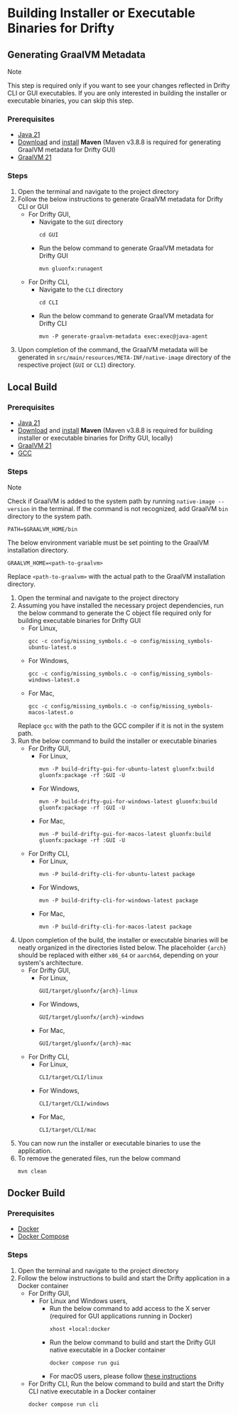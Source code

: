 # Building Installer or Executable Binaries for Drifty

## Generating GraalVM Metadata

> [!NOTE]
> This step is required only if you want to see your changes reflected in Drifty CLI or GUI executables.
> If you are only interested in building the installer or executable binaries, you can skip this step.

### Prerequisites

- [Java 21](https://www.oracle.com/java/technologies/downloads/#java21)
- [Download](https://maven.apache.org/download.cgi#previous-stable-3-8-x-release) and [install](https://maven.apache.org/install.html) **Maven** (Maven v3.8.8 is required for generating GraalVM metadata for Drifty GUI)
- [GraalVM 21](https://www.graalvm.org/downloads/)

### Steps

1. Open the terminal and navigate to the project directory
2. Follow the below instructions to generate GraalVM metadata for Drifty CLI or GUI
   - For Drifty GUI,
     - Navigate to the `GUI` directory
       ```shell
       cd GUI
       ```
     - Run the below command to generate GraalVM metadata for Drifty GUI
       ```shell
       mvn gluonfx:runagent
       ```
   - For Drifty CLI,
     - Navigate to the `CLI` directory
       ```shell
       cd CLI
       ```
     - Run the below command to generate GraalVM metadata for Drifty CLI
       ```shell
       mvn -P generate-graalvm-metadata exec:exec@java-agent
       ```
3. Upon completion of the command, the GraalVM metadata will be generated in `src/main/resources/META-INF/native-image` directory of the respective project (`GUI` or `CLI`) directory.

## Local Build

### Prerequisites

- [Java 21](https://www.oracle.com/java/technologies/downloads/#java21)
- [Download](https://maven.apache.org/download.cgi#previous-stable-3-8-x-release) and [install](https://maven.apache.org/install.html) **Maven** (Maven v3.8.8 is required for building installer or executable binaries for Drifty GUI, locally)
- [GraalVM 21](https://www.graalvm.org/downloads/)
- [GCC](https://gcc.gnu.org/install/)

### Steps

> [!NOTE]
> Check if GraalVM is added to the system path by running `native-image --version` in the terminal.
> If the command is not recognized, add GraalVM `bin` directory to the system path.
> ```shell
> PATH=$GRAALVM_HOME/bin
> ```
> The below environment variable must be set pointing to the GraalVM installation directory. 
> ```shell
> GRAALVM_HOME=<path-to-graalvm>
> ```
> Replace `<path-to-graalvm>` with the actual path to the GraalVM installation directory.

1. Open the terminal and navigate to the project directory
2. Assuming you have installed the necessary project dependencies, run the below command to generate the C object file required only for building executable binaries for Drifty GUI
   - For Linux,
     ```shell
     gcc -c config/missing_symbols.c -o config/missing_symbols-ubuntu-latest.o
     ```
   - For Windows,
     ```shell
     gcc -c config/missing_symbols.c -o config/missing_symbols-windows-latest.o
     ```
   - For Mac,
     ```shell
     gcc -c config/missing_symbols.c -o config/missing_symbols-macos-latest.o
     ```
   Replace `gcc` with the path to the GCC compiler if it is not in the system path.
3. Run the below command to build the installer or executable binaries
   - For Drifty GUI,
     - For Linux,
       ```shell
       mvn -P build-drifty-gui-for-ubuntu-latest gluonfx:build gluonfx:package -rf :GUI -U
       ```
     - For Windows,
       ```shell
       mvn -P build-drifty-gui-for-windows-latest gluonfx:build gluonfx:package -rf :GUI -U
       ```
     - For Mac,
       ```shell
       mvn -P build-drifty-gui-for-macos-latest gluonfx:build gluonfx:package -rf :GUI -U
       ```
   - For Drifty CLI,
     - For Linux,
       ```shell
       mvn -P build-drifty-cli-for-ubuntu-latest package
       ```
     - For Windows,
       ```shell
       mvn -P build-drifty-cli-for-windows-latest package
       ```
     - For Mac,
       ```shell
       mvn -P build-drifty-cli-for-macos-latest package
       ```
4. Upon completion of the build, the installer or executable binaries will be neatly organized in the directories listed below. The placeholder `{arch}` should be replaced with either `x86_64` or `aarch64`, depending on your system's architecture.
   - For Drifty GUI,
     - For Linux,
       ```shell
       GUI/target/gluonfx/{arch}-linux
       ```
     - For Windows,
       ```shell
       GUI/target/gluonfx/{arch}-windows
       ```
     - For Mac,
       ```shell
       GUI/target/gluonfx/{arch}-mac
       ```
   - For Drifty CLI,
     - For Linux,
       ```shell
       CLI/target/CLI/linux
       ```
     - For Windows,
       ```shell
       CLI/target/CLI/windows
       ```
     - For Mac,
       ```shell
       CLI/target/CLI/mac
       ```
5. You can now run the installer or executable binaries to use the application.
6. To remove the generated files, run the below command
   ```shell
   mvn clean
   ```

## Docker Build

### Prerequisites

- [Docker](https://docs.docker.com/get-docker/)
- [Docker Compose](https://docs.docker.com/compose/install/)

### Steps

1. Open the terminal and navigate to the project directory
2. Follow the below instructions to build and start the Drifty application in a Docker container
   - For Drifty GUI,
     - For Linux and Windows users,
       - Run the below command to add access to the X server (required for GUI applications running in Docker)
         ```shell
         xhost +local:docker
         ```
       - Run the below command to build and start the Drifty GUI native executable in a Docker container
         ```shell
         docker compose run gui
         ```
       - For macOS users, please follow [these instructions](macOS%20Docker%20Build%20Instructions.md)
   - For Drifty CLI,
     Run the below command to build and start the Drifty CLI native executable in a Docker container
     ```shell
     docker compose run cli
     ```
